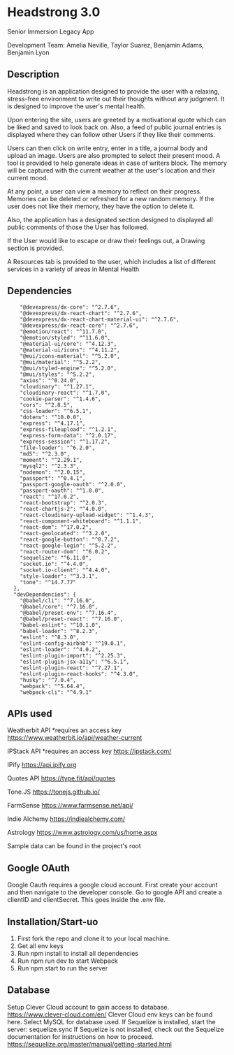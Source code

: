 # Headstrong 3.0
Senior Immersion Legacy App

Development Team: Amelia Neville, Taylor Suarez, Benjamin Adams, Benjamin Lyon

## Description
Headstrong is an application designed to provide the user with a relaxing, stress-free environment to write out their thoughts without any judgment. It is designed to improve the user's mental health.

Upon entering the site, users are greeted by a motivational quote which can be liked and saved to look back on. Also, a feed of public journal entries is displayed where they can follow other Users if they like their comments.


 Users can then click on write entry, enter in a title, a journal body and upload an image. Users are also prompted to select their present mood. A tool is provided to help generate ideas in case of writers block. The memory will be captured with the current weather at the user's location and their current mood.

At any point, a user can view a memory to reflect on their progress. Memories can be deleted or refreshed for a new random memory. If the user does not like their memory, they have the option to delete it.

 Also, the application has a designated section designed to displayed all public comments of those the User has followed.

 If the User would like to escape  or draw their feelings out, a Drawing section is provided.

 A Resources tab is provided to the user, which includes a list of different services in a variety of areas in Mental Health




## Dependencies
``` "@babel/plugin-proposal-class-properties": "^7.16.0",
    "@devexpress/dx-core": "^2.7.6",
    "@devexpress/dx-react-chart": "^2.7.6",
    "@devexpress/dx-react-chart-material-ui": "^2.7.6",
    "@devexpress/dx-react-core": "^2.7.6",
    "@emotion/react": "^11.7.0",
    "@emotion/styled": "^11.6.0",
    "@material-ui/core": "^4.12.3",
    "@material-ui/icons": "^4.11.2",
    "@mui/icons-material": "^5.2.0",
    "@mui/material": "^5.2.2",
    "@mui/styled-engine": "^5.2.0",
    "@mui/styles": "^5.2.2",
    "axios": "^0.24.0",
    "cloudinary": "^1.27.1",
    "cloudinary-react": "^1.7.0",
    "cookie-parser": "^1.4.6",
    "cors": "^2.8.5",
    "css-loader": "^6.5.1",
    "dotenv": "^10.0.0",
    "express": "^4.17.1",
    "express-fileupload": "^1.2.1",
    "express-form-data": "^2.0.17",
    "express-session": "^1.17.2",
    "file-loader": "^6.2.0",
    "md5": "^2.3.0",
    "moment": "^2.29.1",
    "mysql2": "^2.3.3",
    "nodemon": "^2.0.15",
    "passport": "^0.4.1",
    "passport-google-oauth": "^2.0.0",
    "passport-oauth": "^1.0.0",
    "react": "^17.0.2",
    "react-bootstrap": "^2.0.3",
    "react-chartjs-2": "^4.0.0",
    "react-cloudinary-upload-widget": "^1.4.3",
    "react-component-whiteboard": "^1.1.1",
    "react-dom": "^17.0.2",
    "react-geolocated": "^3.2.0",
    "react-google-button": "^0.7.2",
    "react-google-login": "^5.2.2",
    "react-router-dom": "^6.0.2",
    "sequelize": "^6.11.0",
    "socket.io": "^4.4.0",
    "socket.io-client": "^4.4.0",
    "style-loader": "^3.3.1",
    "tone": "^14.7.77"
  },
  "devDependencies": {
    "@babel/cli": "^7.16.0",
    "@babel/core": "^7.16.0",
    "@babel/preset-env": "^7.16.4",
    "@babel/preset-react": "^7.16.0",
    "babel-eslint": "^10.1.0",
    "babel-loader": "^8.2.3",
    "eslint": "^8.3.0",
    "eslint-config-airbnb": "^19.0.1",
    "eslint-loader": "^4.0.2",
    "eslint-plugin-import": "^2.25.3",
    "eslint-plugin-jsx-a11y": "^6.5.1",
    "eslint-plugin-react": "^7.27.1",
    "eslint-plugin-react-hooks": "^4.3.0",
    "husky": "^7.0.4",
    "webpack": "^5.64.4",
    "webpack-cli": "^4.9.1"
  ```

## APIs used
Weatherbit API
*requires an access key
https://www.weatherbit.io/api/weather-current

IPStack API
*requires an access key
https://ipstack.com/

IPify
https://api.ipify.org

Quotes API
https://type.fit/api/quotes

Tone.JS
https://tonejs.github.io/

FarmSense
https://www.farmsense.net/api/

Indie Alchemy
https://indiealchemy.com/

Astrology
https://www.astrology.com/us/home.aspx

Sample data can be found in the project's root

## Google OAuth
Google Oauth requires a google cloud account. First create your account and then navigate to the developer console. Go to google API and create a clientID and clientSecret. This goes inside the .env file.

## Installation/Start-uo
1. First fork the repo and clone it to your local machine.
2. Get all env keys
3. Run npm install to install all dependencies
4. Run npm run dev to start Webpack
5. Run npm start to run the server

## Database
Setup Clever Cloud account to gain access to database.
https://www.clever-cloud.com/en/
Clever Cloud env keys can be found here. Select MySQL for database used.
If Sequelize is installed, start the server:
sequelize.sync
If Sequelize is not installed, check out the Sequelize documentation for instructions on how to proceed.
https://sequelize.org/master/manual/getting-started.html

